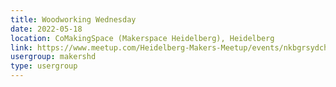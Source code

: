 ```yaml
---
title: Woodworking Wednesday
date: 2022-05-18
location: CoMakingSpace (Makerspace Heidelberg), Heidelberg
link: https://www.meetup.com/Heidelberg-Makers-Meetup/events/nkbgrsydchbxb/
usergroup: makershd
type: usergroup
---
```

